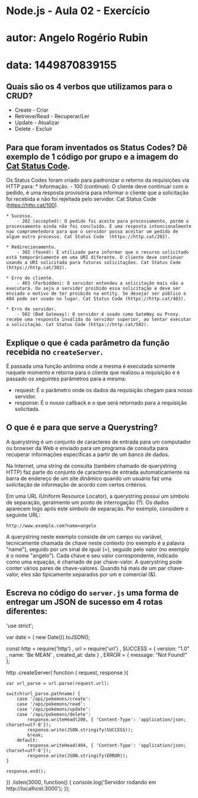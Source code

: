 # Node.js - Aula 02 - Exercício
# autor: Angelo Rogério Rubin
# data: 1449870839155

## Quais são os 4 verbos que utilizamos para o CRUD?

- Create - Criar
- Retrieve/Read - Recuperar/Ler
- Update - Atualizar
- Delete - Excluir

## Para que foram inventados os Status Codes? Dê exemplo de 1 código por grupo e a imagem do [Cat Status Code](https://http.cat).

Os Status Codes foram criado para padronizar o retorno da requisições via HTTP para:
	* Informação.
		- 100 (continue): O cliente deve continuar com o pedido, é uma resposta provisória para informar o cliente que a solicitação foi recebida e não foi rejeitada pelo servidor. Cat Status Code (https://http.cat/100).

	* Sucesso.
		- 202 (accepted): O pedido foi aceito para processamento, porém o processamento ainda não foi concluído. É uma resposta intencionalmente nao comprometedora para que o servidor possa aceitar um pedido de algum outro processo. Cat Status Code  (https://http.cat/202).

	* Redirecionamento.
		- 302 (found): É utilizado para informar que o recurso solicitado está temporáriamente em uma URI diferente. O cliente deve continuar usando a URI solicitada para futuras solicitações. Cat Status Code (https://http.cat/302).

	* Erro do cliente.
		- 403 (Forbidden): O servidor entendeu a solicitação mais não a executará. Ou seja o servidor proibido essa solicitação e deve ser enviado o motivo de ter proibido na entity. Se desejar ser público o 404 pode ser usado no lugar. Cat Status Code (https://http.cat/403).

	* Erro do servidor.
		- 502 (Bad Gateway): O servidor é usado como GateWay ou Proxy. recebe uma responsta inválida do servidor superior, ao tentar executar a solicitação. Cat Status Code (https://http.cat/502).


## Explique o que é cada parâmetro da função recebida no `createServer`.

É passada uma função anônima onde a mesma é executada somente naquele momento e retorna para o cliente que realizou a requisição e é passado os seguintes parâmetros para a mesma:

- request: É o parâmetro onde os dados da requisição chegam para nosso servidor.
- response: É o nosso callback e o que será retornado para a requisição solicitada.

## O que é e para que serve a Querystring?

A querystring é um conjunto de caracteres de entrada para um computador ou browser da Web e enviado para um programa de consulta para recuperar informações específicas a partir de um banco de dados. 

Na Internet, uma string de consulta (também chamado de querystring HTTP) faz parte do conjunto de caracteres de entrada automaticamente na barra de endereço de um site dinâmico quando um usuário faz uma solicitação de informação de acordo com certos critérios.

Em uma URL (Uniform Resource Locator), a querystring possui um símbolo de separação, geralmente um ponto de interrogação (?). Os dados aparecem logo após este símbolo de separação. Por exemplo, considere o seguinte URL:

	http://www.example.com?name=angelo

A querystring neste exemplo consiste de um campo ou variável, tecnicamente chamada de chave neste contexto (no exemplo é a palavra "name"), seguido por um sinal de igual (=), seguido pelo valor (no exemplo é o nome "angelo"). Cada chave e seu valor correspondente, indicado como uma equação, é chamado de par chave-valor. A querystring pode conter vários pares de chave-valores. Quando há mais de um par chave-valor, eles são tipicamente separados por um e comercial (&).

## Escreva no código do `server.js` uma forma de entregar um JSON de sucesso em 4 rotas diferentes:

'use strict';

var date = ( new Date()).toJSON();

const http = require('http')
	, url = require('url')
	, SUCCESS = { 
		version: "1.0"
		, name: 'Be MEAN'
		, created_at: date
	}
	, ERROR = {
		message: "Not Found!"
	};

http
.createServer( function ( request, response ){

	var url_parse = url.parse(request.url);

	switch(url_parse.pathname) {
		case '/api/pokemons/create':
		case '/api/pokemons/read':
		case '/api/pokemons/update':
		case '/api/pokemons/delete':
			response.writeHead(200, { 'Content-Type': 'application/json; charset=utf-8'});
			response.write(JSON.stringify(SUCCESS));			
			break;
		default:
			response.writeHead(404, { 'Content-Type': 'application/json; charset=utf-8'});
			response.write(JSON.stringify(ERROR));
	}

	response.end();	
})
.listen(3000, function() {
	console.log('Servidor rodando em http://localhost:3000');
});